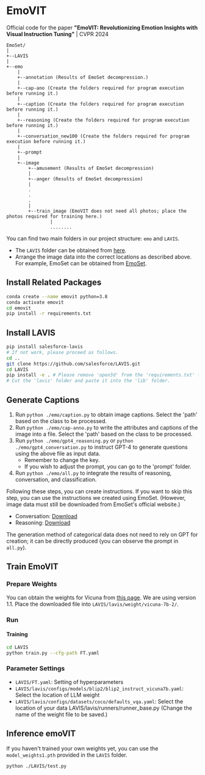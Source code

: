 # EmoVIT
Official code for the paper **"EmoVIT: Revolutionizing Emotion Insights with Visual Instruction Tuning"** | CVPR 2024

```
EmoSet/
|
+--LAVIS
|
+--emo
    |
    +--annotation (Results of EmoSet decompression.)
    |
    +--cap-ano (Create the folders required for program execution before running it.)
    |
    +--caption (Create the folders required for program execution before running it.)
    |
    +--reasoning (Create the folders required for program execution before running it.)
    |
    +--conversation_new100 (Create the folders required for program execution before running it.)
    |
    +--prompt
    |
    +--image
        +--amusement (Results of EmoSet decompression)
        |
        +--anger (Results of EmoSet decompression)
        |
        .
        .
        .
        |
        +--train_image (EmoVIT does not need all photos; place the photos required for training here.)
                |
                ........
```

You can find two main folders in our project structure: `emo` and `LAVIS`.

- The `LAVIS` folder can be obtained from [here](https://drive.google.com/file/d/1YLgOVlJNIdyOOlppX0uPMXGxVT37YqbF/view?usp=drive_link).
- Arrange the image data into the correct locations as described above. For example, EmoSet can be obtained from [EmoSet](https://vcc.tech/EmoSet).

## Install Related Packages

```bash
conda create --name emovit python=3.8
conda activate emovit
cd emovit
pip install -r requirements.txt
```

## Install LAVIS

```bash
pip install salesforce-lavis
# If not work, please proceed as follows.
cd ..
git clone https://github.com/salesforce/LAVIS.git
cd LAVIS
pip install -e . # Please remove 'open3d' from the 'requirements.txt' file to avoid version conflicts.
# Cut the 'lavis' folder and paste it into the 'lib' folder.
```

## Generate Captions

1. Run `python ./emo/caption.py` to obtain image captions. Select the 'path' based on the class to be processed.
2. Run `python ./emo/cap-anno.py` to write the attributes and captions of the image into a file. Select the 'path' based on the class to be processed.
3. Run `python ./emo/gpt4_reasoning.py` or `python ./emo/gpt4_conversation.py` to instruct GPT-4 to generate questions using the above file as input data.
    - Remember to change the key.
    - If you wish to adjust the prompt, you can go to the 'prompt' folder.
4. Run `python ./emo/all.py` to integrate the results of reasoning, conversation, and classification.

Following these steps, you can create instructions. If you want to skip this step, you can use the instructions we created using EmoSet. (However, image data must still be downloaded from EmoSet's official website.)

- Conversation: [Download](https://drive.google.com/file/d/1E8UEH09y0CiAT4Hg7rm975AR3JCjEHeM/view?usp=drive_link)
- Reasoning: [Download](https://drive.google.com/file/d/1MTNHFzasCb0F921P0itaH-x8vN2OvxEu/view?usp=drive_link)

The generation method of categorical data does not need to rely on GPT for creation; it can be directly produced (you can observe the prompt in `all.py`).

## Train EmoVIT

### Prepare Weights

You can obtain the weights for Vicuna from [this page](https://github.com/lm-sys/FastChat/blob/main/docs/vicuna_weights_version.md). We are using version 1.1. Place the downloaded file into `LAVIS/lavis/weight/vicuna-7b-2/`.

### Run

#### Training

```bash
cd LAVIS
python train.py --cfg-path FT.yaml
```

### Parameter Settings

- `LAVIS/FT.yaml`: Setting of hyperparameters
- `LAVIS/lavis/configs/models/blip2/blip2_instruct_vicuna7b.yaml`: Select the location of LLM weight
- `LAVIS/lavis/configs/datasets/coco/defaults_vqa.yaml`: Select the location of your data
  LAVIS/lavis/runners/runner_base.py (Change the name of the weight file to be saved.)

## Inference emoVIT
If you haven't trained your own weights yet, you can use the `model_weights1.pth` provided in the `LAVIS` folder.  
```bash
python ./LAVIS/test.py  
```


